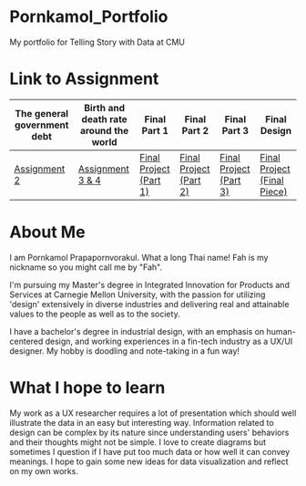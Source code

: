 # Pornkamol_Portfolio
My portfolio for Telling Story with Data at CMU

# Link to Assignment

| The general government debt | Birth and death rate around the world | Final Part 1|  Final Part 2 | Final Part 3 | Final Design |
| ------------- | ------------- | ------------- | ------------- | ------------- | ------------- |
| [Assignment 2](/Week2.md) | [Assignment 3 & 4](/Week3.md)  | [Final Project (Part 1)](/FinalPart1.md) |  [Final Project (Part 2)](/FinalPart2.md) | [Final Project (Part 3)](/FinalPart3.md) | [Final Project (Final Piece)](https://carnegiemellon.shorthandstories.com/socialmedia-youth-and-depression/index.html) |

# About Me
I am Pornkamol Prapapornvorakul. What a long Thai name!  Fah is my nickname so you might call me by "Fah".

I'm pursuing my Master's degree in Integrated Innovation for Products and Services at Carnegie Mellon University, with the passion for utilizing 'design' extensively in diverse industries and delivering real and attainable values to the people as well as to the society.

I have a bachelor's degree in industrial design, with an emphasis on human-centered design, and working experiences in a fin-tech industry as a UX/UI designer.  My hobby is doodling and note-taking in a fun way!

# What I hope to learn
My work as a UX researcher requires a lot of presentation which should well illustrate the data in an easy but interesting way.  Information related to design can be complex by its nature since understanding users' behaviors and their thoughts might not be simple.  I love to create diagrams but sometimes I question if I have put too much data or how well it can convey meanings.  I hope to gain some new ideas for data visualization and reflect on my own works.
